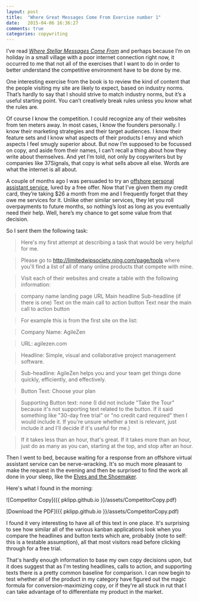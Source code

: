 ```yaml
---
layout: post
title:  "Where Great Messages Come From Exercise number 1"
date:   2015-04-06 16:36:27
comments: true
categories: copywriting
---
```


I’ve read <a href="http://copyhackers.com/product/messaging-marketing-messages/">_Where Stellar Messages Come From_</a> and perhaps because I’m on holiday in a small village with a poor internet connection right now, it occurred to me that not all of the exercises that I want to do in order to better understand the competitive environment have to be done by me.

One interesting exercise from the book is to review the kind of content that the people visiting my site are likely to expect, based on industry norms. That’s hardly to say that I should strive to match industry norms, but it’s a useful starting point. You can’t creatively break rules unless you know what the rules are. 

Of course I know the competition. I could recognize any of their websites from ten meters away. In most cases, I know the founders personally. I know their marketing strategies and their target audiences. I know their feature sets and I know what aspects of their products I envy and which aspects I feel smugly superior about. But now I’m supposed to be focussed on copy, and aside from their names, I can’t recall a thing about how they write about themselves. And yet I’m told, not only by copywriters but by companies like 37Signals, that copy is what sells above all else. Words are what the internet is all about. 

A couple of months ago I was persuaded to try an [offshore personal assistant service](https://www.perssist.com), lured by a free offer. Now that I’ve given them my credit card, they’re taking $26 a month from me and I frequently forget that they owe me services for it. Unlike other similar services, they let you roll overpayments to future months, so nothing’s lost as long as you eventually need their help. Well, here’s my chance to get some value from that decision.

So I sent them the following task:

>Here's my first attempt at describing a task that would be very helpful for me.

>Please go to http://limitedwipsociety.ning.com/page/tools where you'll find a list of all of many online products that compete with mine.

>Visit each of their websites and create a table with the following information:

>company name
>landing page URL
>Main headline
>Sub-headline (if there is one)
>Text on the main call to action button
>Text near the main call to action button

>For example this is from the first site on the list:

>Company Name: AgileZen

>URL: agilezen.com

>Headline: Simple, visual and collaborative project management software.

>Sub-headline: AgileZen helps you and your team get things done quickly, efficiently, and effectively.

>Button Text: Choose your plan

>Supporting Button text: none (I did not include "Take the Tour" because it's not supporting text related to the button. If it said something like "30-day free trial" or "no credit card required" then I would include it. If you're unsure whether a text is relevant, just include it and I'll decide if it's useful for me.)

>If it takes less than an hour, that's great. If it takes more than an hour, just do as many as you can, starting at the top, and stop after an hour.

Then I went to bed, because waiting for a response from an offshore virtual assistant service can be nerve-wracking. It's so much more pleasant to make the request in the evening and then be surprised to find the work all done in your sleep, like the [Elves and the Shoemaker](http://en.wikipedia.org/wiki/The_Elves_and_the_Shoemaker).

Here's what I found in the morning:

![Competitor Copy]({{ pklipp.github.io }}/assets/CompetitorCopy.pdf)

[Download the PDF]({{ pklipp.github.io }}/assets/CompetitorCopy.pdf)

I found it very interesting to have all of this text in one place. It's surprising to see how similar all of the various kanban applications look when you compare the headlines and button texts which are, probably (note to self: this is a testable assumption), all that most visitors read before clicking through for a free trial.

That's hardly enough information to base my own copy decisions upon, but it does suggest that as I'm testing headlines, calls to action, and supporting texts there is a pretty common baseline for comparison. I can now begin to test whether all of the product in my category have figured out the magic formula for conversion-maximizing copy, or if they're all stuck in rut that I can take advantage of to differentiate my product in the market. 